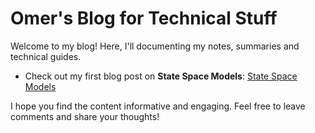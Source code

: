 <script src="https://cdn.jsdelivr.net/npm/mathjax@3/es5/mml-mmltex.js"></script>
<script src="https://cdn.jsdelivr.net/npm/mathjax@3/es5/tex-mml-chtml.js"></script>
<script>
MathJax.startup.promise.then(() => {
  MathJax.Hub.Configured();
});
</script>

# Omer's Blog for Technical Stuff

Welcome to my blog! Here, I'll documenting my notes, summaries and technical guides.

* Check out my first blog post on **State Space Models**: [State Space Models](state-space-models/state-space-models.md)

I hope you find the content informative and engaging. Feel free to leave comments and share your thoughts!
